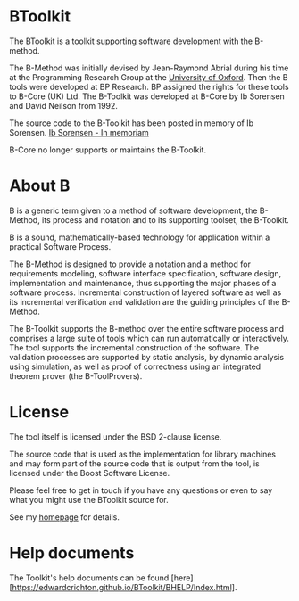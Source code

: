 BToolkit
========

The BToolkit is a toolkit supporting software development with the B-method.

The B-Method was initially devised by Jean-Raymond Abrial during his time at the Programming Research Group
at the [University of Oxford](http://www.cs.ox.ac.uk). Then the B tools were developed at BP Research. BP assigned the rights
for these tools to B-Core (UK) Ltd. The B-Toolkit was developed at B-Core by Ib Sorensen and David Neilson from 1992.

The source code to the B-Toolkit has been posted in memory of Ib Sorensen. [Ib Sorensen - In memoriam](http://www.cs.ox.ac.uk/news/448-full.html)

B-Core no longer supports or maintains the B-Toolkit.

About B
=======

B is a generic term given to a method of software development, the B-Method,
its process and notation and to its supporting toolset, the B-Toolkit.

B is a sound, mathematically-based technology for application within a practical Software Process.

The B-Method is designed to provide a notation and a method for
requirements modeling, software interface specification, software
design, implementation and maintenance, thus supporting the major
phases of a software process. Incremental construction of layered
software as well as its incremental verification and validation are
the guiding principles of the B-Method.

The B-Toolkit supports the B-method over the entire software process
and comprises a large suite of tools which can run automatically or
interactively. The tool supports the incremental
construction of the software. The validation processes are supported
by static analysis, by dynamic analysis using simulation, as well as proof
of correctness using an integrated theorem prover (the B-ToolProvers). 

License
=======

The tool itself is licensed under the BSD 2-clause license.

The source code that is used as the implementation for library machines and may form part of the source code that is output from the tool, is licensed under the Boost Software License.

Please feel free to get in touch if you have any questions or even to say what you might use the BToolkit source for.

See my [homepage](http://www.cs.ox.ac.uk/people/edward.crichton/) for details.

Help documents
==============

The Toolkit's help documents can be found [here][https://edwardcrichton.github.io/BToolkit/BHELP/Index.html].


